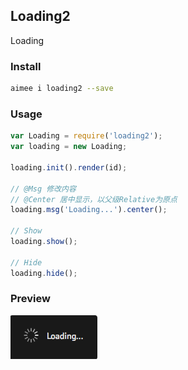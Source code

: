 Loading2
---
Loading

### Install
```sh
aimee i loading2 --save
```

### Usage
```js
var Loading = require('loading2');
var loading = new Loading;

loading.init().render(id);

// @Msg 修改内容
// @Center 居中显示，以父级Relative为原点
loading.msg('Loading...').center();

// Show
loading.show();

// Hide
loading.hide();
```

### Preview
![Preview](test/preview.png)
